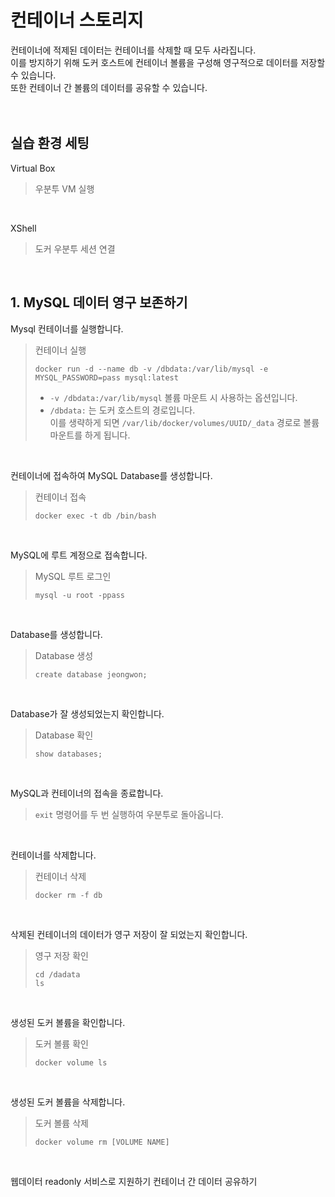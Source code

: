 # 컨테이너 스토리지

컨테이너에 적제된 데이터는 컨테이너를 삭제할 때 모두 사라집니다.   
이를 방지하기 위해 도커 호스트에 컨테이너 볼륨을 구성해 영구적으로 데이터를 저장할 수 있습니다.   
또한 컨테이너 간 볼륨의 데이터를 공유할 수 있습니다.
<br />
<br />
<br />

## 실습 환경 세팅

 Virtual Box
> 우분투 VM 실행
<br />
 
 XShell   
> 도커 우분투 세션 연결
<br />


## 1. MySQL 데이터 영구 보존하기
Mysql 컨테이너를 실행합니다.
> 컨테이너 실행
> ```
> docker run -d --name db -v /dbdata:/var/lib/mysql -e MYSQL_PASSWORD=pass mysql:latest
> ```
> - ``` -v /dbdata:/var/lib/mysql ```  볼륨 마운트 시 사용하는 옵션입니다.
> - ``` /dbdata: ``` 는 도커 호스트의 경로입니다.   
>  이를 생략하게 되면 ``` /var/lib/docker/volumes/UUID/_data ``` 경로로 볼륨 마운트를 하게 됩니다.
<br />

컨테이너에 접속하여 MySQL Database를 생성합니다.
> 컨테이너 접속
> ```
> docker exec -t db /bin/bash
> ```
<br />

MySQL에 루트 계정으로 접속합니다.
> MySQL 루트 로그인
> ```
> mysql -u root -ppass
> ```
<br />

Database를 생성합니다.
> Database 생성
> ```
> create database jeongwon;
> ```
<br />

Database가 잘 생성되었는지 확인합니다.
> Database 확인
> ```
> show databases;
> ```
<br />

MySQL과 컨테이너의 접속을 종료합니다.
> ``` exit ``` 명령어를 두 번 실행하여 우분투로 돌아옵니다.
<br />

컨테이너를 삭제합니다.
> 컨테이너 삭제
> ```
> docker rm -f db
> ```
<br />

삭제된 컨테이너의 데이터가 영구 저장이 잘 되었는지 확인합니다.
> 영구 저장 확인
> ```
> cd /dadata
> ls
> ```
<br />

생성된 도커 볼륨을 확인합니다.
> 도커 볼륨 확인
> ```
> docker volume ls
> ```
<br />

생성된 도커 볼륨을 삭제합니다.
> 도커 볼륨 삭제
> ```
> docker volume rm [VOLUME NAME]
> ```
<br />

웹데이터 readonly 서비스로 지원하기
컨테이너 간 데이터 공유하기
